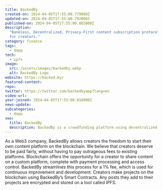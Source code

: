 ```yaml
---
title: BackedBy
created-on: 2024-04-05T17:55:00.779000Z
updated-on: 2024-04-05T17:55:00.792000Z
published-on: 2024-04-05T17:55:00.802000Z
description:
  "Bankless, Decentralized, Privacy-First content subscription protocol
  for creators."
category: finance
tags:
  - dapp
tech:
  - ipfs
image:
  src: /assets/images/backedby.webp
  alt: BackedBy Logo
website: https://backed.by/
featured-content:
repo:
twitter: https://twitter.com/backedbyapp?lang=en
video-url:
year-joined: 2024-04-05T17:55:00.818000Z
news-update:
subcategories:
  - dapp
seo:
  title: BackedBy
  description: BackedBy is a crowdfunding platform using decentralized technologies.
---
```


As a Web3 company, BackedBy allows creators the freedom to start their own content platform on the blockchain. We believe that creators deserve to be paid fairly, without having to pay outrageous fees to existing platforms. Blockchain offers the opportunity for a creator to share content on a custom platform, complete with payment processing and access control. BackedBy streamlines this process for a 1% fee, which is used for continuous improvement and development. Creators make projects on the blockchain using BackedBy’s Smart Contracts. Any posts they add to their projects are encrypted and stored on a tool called IPFS.
